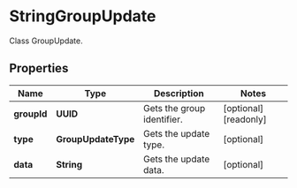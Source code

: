 

# StringGroupUpdate

Class GroupUpdate.

## Properties

| Name | Type | Description | Notes |
|------------ | ------------- | ------------- | -------------|
|**groupId** | **UUID** | Gets the group identifier. |  [optional] [readonly] |
|**type** | **GroupUpdateType** | Gets the update type. |  [optional] |
|**data** | **String** | Gets the update data. |  [optional] |



